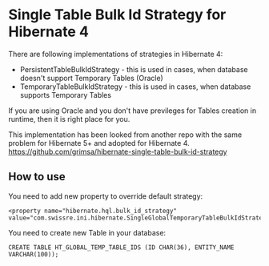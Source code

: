 # Single Table Bulk Id Strategy for Hibernate 4

There are following implementations of strategies in Hibernate 4:
- PersistentTableBulkIdStrategy - this is used in cases, when database doesn't support Temporary Tables (Oracle)
- TemporaryTableBulkIdStrategy - this is used in cases, when database supports Temporary Tables

If you are using Oracle and you don't have previleges for Tables creation in runtime, then it is right place for you.

This implementation has been looked from another repo with the same problem for Hibernate 5+ and adopted for Hibernate 4. https://github.com/grimsa/hibernate-single-table-bulk-id-strategy

## How to use

You need to add new property to override default strategy:

```
<property name="hibernate.hql.bulk_id_strategy" value="com.swissre.ini.hibernate.SingleGlobalTemporaryTableBulkIdStrategy"/>
```

You need to create new Table in your database:

```
CREATE TABLE HT_GLOBAL_TEMP_TABLE_IDS (ID CHAR(36), ENTITY_NAME VARCHAR(100));
```
